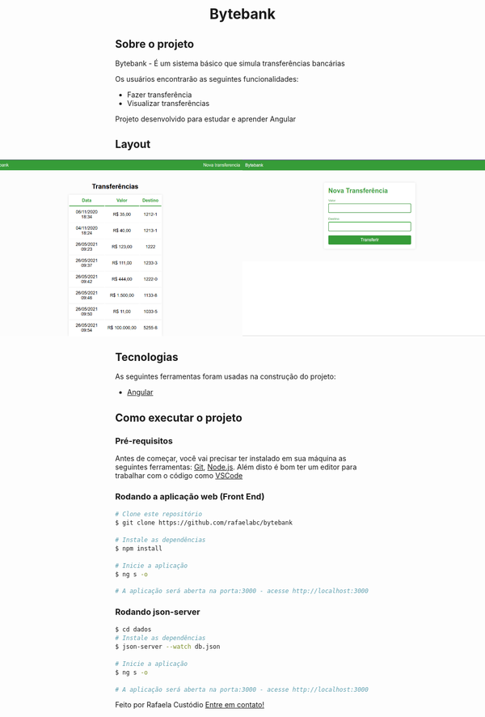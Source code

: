 <h1 align="center">
    Bytebank
</h1>


## Sobre o projeto
Bytebank - É um sistema básico que simula transferências bancárias

Os usuários encontrarão as seguintes funcionalidades:
- Fazer transferência
- Visualizar transferências

Projeto desenvolvido para estudar e aprender Angular

## Layout

<p style="display: flex; align-items: flex-start; justify-content: center;">
  <img alt="bytebank" title="#bytebank" src="./assets/extrato.png" > 

  <img alt="bytebank" title="#bytebank" src="./assets/novo.png">

</p>


## Tecnologias

As seguintes ferramentas foram usadas na construção do projeto:

- [Angular][angular]

## Como executar o projeto

### Pré-requisitos

Antes de começar, você vai precisar ter instalado em sua máquina as seguintes ferramentas:
[Git](https://git-scm.com), [Node.js][nodejs].
Além disto é bom ter um editor para trabalhar com o código como [VSCode][vscode]

### Rodando a aplicação web (Front End)

```bash
# Clone este repositório
$ git clone https://github.com/rafaelabc/bytebank

# Instale as dependências
$ npm install

# Inicie a aplicação
$ ng s -o

# A aplicação será aberta na porta:3000 - acesse http://localhost:3000
```
### Rodando json-server 

```bash
$ cd dados
# Instale as dependências
$ json-server --watch db.json

# Inicie a aplicação
$ ng s -o

# A aplicação será aberta na porta:3000 - acesse http://localhost:3000
```
Feito por Rafaela Custódio [Entre em contato!](https://www.linkedin.com/in/rafaela-custodio/)

[nodejs]: https://nodejs.org/
[angular]: https://angular.io/
[vscode]: https://code.visualstudio.com/
[vceditconfig]: https://marketplace.visualstudio.com/items?itemName=EditorConfig.EditorConfig
[license]: https://opensource.org/licenses/MIT
[vceslint]: https://marketplace.visualstudio.com/items?itemName=dbaeumer.vscode-eslint
